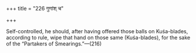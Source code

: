 +++
title = "226 गुणांश् च"

+++

Self-controlled, he should, after having offered those balls on Kuśa-blades, according to rule, wipe that hand on those same (Kuśa-blades), for the sake of the “Partakers of Smearings.”—(216)